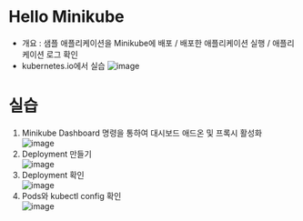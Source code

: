 Hello Minikube
==============
* 개요 : 샘플 애플리케이션을 Minikube에 배포 / 배포한 애플리케이션 실행 / 애플리케이션 로그 확인
* kubernetes.io에서 실습
![image](https://user-images.githubusercontent.com/70207093/183540540-61291783-5ad8-4845-9309-a1d39cca6b5e.png)

실습
====
1) Minikube Dashboard 명령을 통하여 대시보드 애드온 및 프록시 활성화
   ![image](https://user-images.githubusercontent.com/70207093/183541058-ab9ef00c-96c8-4ecf-9b0d-28f2d526b98e.png)
2) Deployment 만들기</br>
   ![image](https://user-images.githubusercontent.com/70207093/183541595-73d08961-3e96-474f-b027-0d58e099b880.png)
3) Deployment 확인</br>
   ![image](https://user-images.githubusercontent.com/70207093/183541643-a45a4b1b-09c1-445d-a201-27d33852f4f8.png)
4) Pods와 kubectl config 확인</br>
   ![image](https://user-images.githubusercontent.com/70207093/183541700-5a3701c2-d87a-499a-bd5a-db5dd274a3cd.png)
